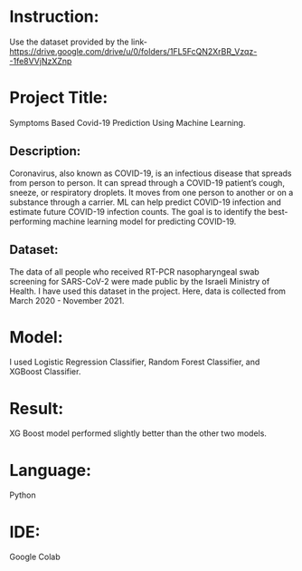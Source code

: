 # Instruction:
Use the dataset provided by the link-
https://drive.google.com/drive/u/0/folders/1FL5FcQN2XrBR_Vzqz--1fe8VVjNzXZnp

# Project Title:
Symptoms Based Covid-19 Prediction Using Machine Learning.

## Description:

Coronavirus, also known as COVID-19, is an infectious disease that spreads from person to person. It can spread through a COVID-19 patient’s cough, sneeze, or respiratory droplets. It moves from one person to another or on a substance through a carrier.
ML can help predict COVID-19 infection and estimate future COVID-19 infection counts. The  goal is to identify the best-performing machine learning model for predicting COVID-19.

## Dataset:
The data of all people who received RT-PCR nasopharyngeal swab screening for SARS-CoV-2 were made public by the Israeli Ministry of Health. I have used this dataset in the project. Here, data is collected from March 2020 - November 2021.

# Model:
I used Logistic Regression Classifier, Random Forest Classifier, and XGBoost Classifier.

# Result:
XG Boost model performed slightly better than the other two models.

# Language:
Python

# IDE:
Google Colab
